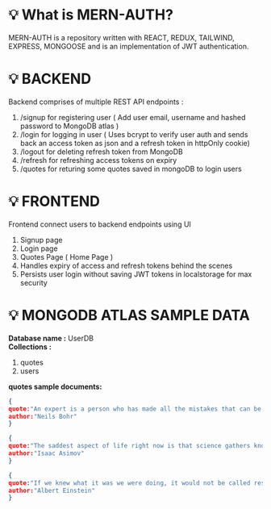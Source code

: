 # 💡 What is MERN-AUTH?

MERN-AUTH is a repository written with REACT, REDUX, TAILWIND, EXPRESS, MONGOOSE and is an implementation of JWT authentication.
<br>

# 💡 BACKEND

Backend comprises of multiple REST API endpoints :

1. /signup for registering user ( Add user email, username and hashed password to MongoDB atlas )
2. /login for logging in user ( Uses bcrypt to verify user auth and sends back an access token as json and a refresh token in httpOnly cookie)
3. /logout for deleting refresh token from MongoDB
4. /refresh for refreshing access tokens on expiry
5. /quotes for returing some quotes saved in mongoDB to login users
   <br>

# 💡 FRONTEND

Frontend connect users to backend endpoints using UI

1. Signup page
2. Login page
3. Quotes Page ( Home Page )
4. Handles expiry of access and refresh tokens behind the scenes
5. Persists user login without saving JWT tokens in localstorage for max security
   <br>

# 💡 MONGODB ATLAS SAMPLE DATA

<b>Database name :</b> UserDB
<br>
<b>Collections :</b>

1. quotes
2. users
   <br>

<b>quotes sample documents:</b>

```json
{
quote:"An expert is a person who has made all the mistakes that can be made in a very narrow field."
author:"Neils Bohr"
}
```

```json
{
quote:"The saddest aspect of life right now is that science gathers knowledge faster than society gathers wisdom."
author:"Isaac Asimov"
}
```

```json
{
quote:"If we knew what it was we were doing, it would not be called research, would it?"
author:"Albert Einstein"
}
```